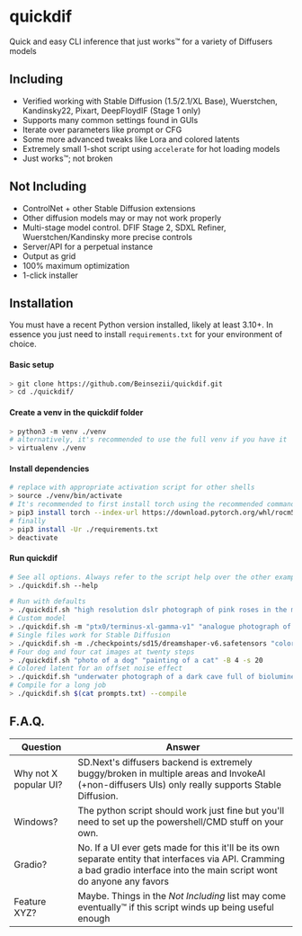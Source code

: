 # quickdif
Quick and easy CLI inference that just works™ for a variety of Diffusers models

## Including
  - Verified working with Stable Diffusion (1.5/2.1/XL Base), Wuerstchen, Kandinsky22, Pixart, DeepFloydIF (Stage 1 only)
  - Supports many common settings found in GUIs
  - Iterate over parameters like prompt or CFG
  - Some more advanced tweaks like Lora and colored latents
  - Extremely small 1-shot script using `accelerate` for hot loading models
  - Just works™; not broken

## Not Including
  - ControlNet + other Stable Diffusion extensions
  - Other diffusion models may or may not work properly
  - Multi-stage model control. DFIF Stage 2, SDXL Refiner, Wuerstchen/Kandinsky more precise controls
  - Server/API for a perpetual instance
  - Output as grid
  - 100% maximum optimization
  - 1-click installer

## Installation
You must have a recent Python version installed, likely at least 3.10+. In essence you just need to install `requirements.txt` for your environment of choice.

#### Basic setup
```sh
> git clone https://github.com/Beinsezii/quickdif.git
> cd ./quickdif/
```

#### Create a venv in the quickdif folder
```sh
> python3 -m venv ./venv
# alternatively, it's recommended to use the full venv if you have it
> virtualenv ./venv
```

#### Install dependencies
```sh
# replace with appropriate activation script for other shells
> source ./venv/bin/activate
# It's recommended to first install torch using the recommended commands from https://pytorch.org/get-started/locally/
> pip3 install torch --index-url https://download.pytorch.org/whl/rocm5.6 # AMD example
# finally
> pip3 install -Ur ./requirements.txt
> deactivate
```

#### Run quickdif
```sh
# See all options. Always refer to the script help over the other examples in this README
> ./quickdif.sh --help

# Run with defaults
> ./quickdif.sh "high resolution dslr photograph of pink roses in the misty rain"
# Custom model
> ./quickdif.sh -m "ptx0/terminus-xl-gamma-v1" "analogue photograph of a kitteon on the beach in golden hour sun rays"
# Single files work for Stable Diffusion
> ./quickdif.sh -m ./checkpoints/sd15/dreamshaper-v6.safetensors "colorful fantasy artwork side profile of a feminine robot in a dark cyberpunk city"
# Four dog and four cat images at twenty steps
> ./quickdif.sh "photo of a dog" "painting of a cat" -B 4 -s 20
# Colored latent for an offset noise effect
> ./quickdif.sh "underwater photograph of a dark cave full of bioluminescent glowing mushrooms" -g 9.0 -s 30 -C black -c 0.8
# Compile for a long job
> ./quickdif.sh $(cat prompts.txt) --compile
```

## F.A.Q.
Question|Answer
---|---
Why not X popular UI?|SD.Next's diffusers backend is extremely buggy/broken in multiple areas and InvokeAI (+non-diffusers UIs) only really supports Stable Diffusion.
Windows?|The python script should work just fine but you'll need to set up the powershell/CMD stuff on your own.
Gradio?|No. If a UI ever gets made for this it'll be its own separate entity that interfaces via API. Cramming a bad gradio interface into the main script wont do anyone any favors
Feature XYZ?|Maybe. Things in the *Not Including* list may come eventually™ if this script winds up being useful enough
